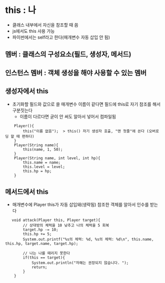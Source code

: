 # this : 나
- 클래스 내부에서 자신을 참조할 때 씀
- js에서도 this 사용 가능
- 파이썬에서는 self라고 한다(매개변수 자동 삽입 안 됨)

## 멤버 : 클래스의 구성요소(필드, 생성자, 메서드)
## 인스턴스 멤버 : 객체 생성을 해야 사용할 수 있는 멤버

## 생성자에서 this
- 초기화할 필드와 값으로 쓸 매개변수 이름이 같다면 필드에 this로 자기 참조를 해서 구분짓는다
  + 이름이 다르다면 굳이 안 써도 알아서 넣어서 컴파일됨
```
    Player(){
        this("이름 없음");  > this() 자기 생성자 호출, "맨 첫줄"에 쓴다 (오버로딩 할 때 편하다)
    }
    Player(String name){
        this(name, 1, 50);
    }
    Player(String name, int level, int hp){
        this.name = name;
        this.level = level;
        this.hp = hp;
    }
```

## 메서드에서 this
- 매개변수에 Player this가 자동 삽입돼(생략됨) 참조한 객체를 알아서 인수를 받는다
```
   void attack(Player this, Player target){
        // 상대방의 체력을 10 낮추고 나의 체력을 5 회복
        target.hp -= 10;
        this.hp += 5;
        System.out.printf("%s의 체력: %d, %s의 체력: %d\n", this.name, this.hp, target.name, target.hp);

        // 나는 나를 때리지 못한다
        if(this == target){
            System.out.println("자해는 권장되지 않습니다. ");
            return;
        }
    }
```
 
